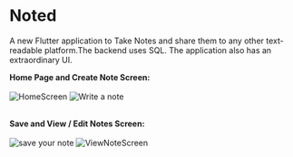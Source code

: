 # Noted

A new Flutter application to Take Notes and share them to any other text-readable platform.The backend uses SQL. The application also has an extraordinary UI.

**Home Page and Create Note Screen:**
<br><br>![HomeScreen](https://user-images.githubusercontent.com/59509542/146569764-3e3b7752-14db-414e-b209-a5ed0f3b7c61.JPG)      ![Write a note](https://user-images.githubusercontent.com/59509542/146570754-4a6029df-6b8f-4c75-b2fe-59bbacfe3436.JPG)
<br><br>

**Save and View / Edit Notes Screen:**
<br><br>![save your note](https://user-images.githubusercontent.com/59509542/146570830-3358ae4c-6cfb-4be8-ac9f-a783352a5158.JPG)  ![ViewNoteScreen](https://user-images.githubusercontent.com/59509542/146570933-9addd0c9-255a-4393-be27-3c28d9aaa1db.JPG)

